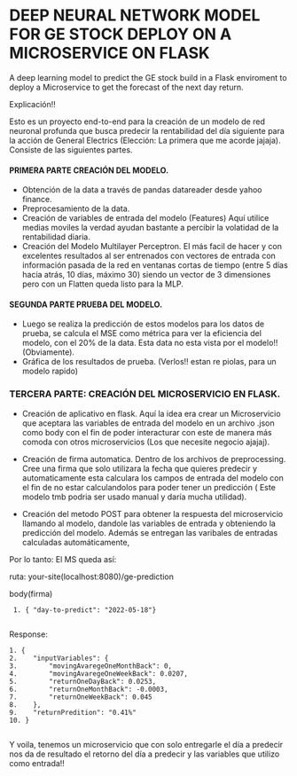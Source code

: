 # DEEP NEURAL NETWORK MODEL FOR GE STOCK DEPLOY ON A MICROSERVICE ON FLASK
A deep learning model to predict the GE stock build in a Flask enviroment to deploy a Microservice to get the forecast of the next day return.


Explicación!! 

Esto es un proyecto end-to-end para la creación de un modelo de red neuronal profunda que busca predecir la rentabilidad del día siguiente para la acción de General Electrics (Elección: La primera que me acorde jajaja). Consiste de las siguientes partes.

#### PRIMERA PARTE CREACIÓN DEL MODELO.

- Obtención de la data a través de pandas datareader desde yahoo finance. 
- Preprocesamiento de la data. 
- Creación de variables de entrada del modelo (Features) Aquí utilice medias moviles la verdad ayudan bastante a percibir la volatidad de la rentabilidad diaria. 
- Creación del Modelo Multilayer Perceptron. El más facil de hacer y con excelentes resultados al ser entrenados con vectores de entrada con información pasada de la red en ventanas cortas de tiempo (entre 5 días hacia atrás, 10 días, máximo 30) siendo un vector de 3 dimensiones pero con un Flatten queda listo para la MLP. 

#### SEGUNDA PARTE PRUEBA DEL MODELO.

- Luego se realiza la predicción de estos modelos para los datos de prueba, se calcula el MSE como métrica para ver la eficiencia del modelo, con el 20% de la data. Esta data no esta vista por el modelo!! (Obviamente). 
- Gráfica de los resultados de prueba. (Verlos!! estan re piolas, para un modelo rapido)

### TERCERA PARTE: CREACIÓN DEL MICROSERVICIO EN FLASK. 

- Creación de aplicativo en flask. Aquí la idea era crear un Microservicio que aceptara las variables de entrada del modelo en un archivo .json como body con el fin de poder interacturar con este de manera más comoda con otros microservicios (Los que necesite negocio ajajaj). 

- Creación de firma automatica. Dentro de los archivos de preprocessing. Cree una firma que solo utilizara la fecha que quieres predecir y automaticamente esta calculara los campos de entrada del modelo con el fin de no estar calculandolos para poder tener un predicción ( Este modelo tmb podria ser usado manual y daría mucha utilidad). 

- Creación del metodo POST para obtener la respuesta del microservicio llamando al modelo, dandole las variables de entrada y obteniendo la predicción del modelo. Además se entregan las varibales de entradas calculadas automáticamente, 


Por lo tanto: El MS queda así: 

ruta: your-site(localhost:8080)/ge-prediction

body(firma)

```
 1. { "day-to-predict": "2022-05-18"}
 
```

Response: 

```
1. {
2.    "inputVariables": {
3.        "movingAvaregeOneMonthBack": 0,
4.        "movingAvaregeOneWeekBack": 0.0207,
5.        "returnOneDayBack": 0.0253,
6.        "returnOneMonthBack": -0.0003,
7.        "returnOneWeekBack": 0.045
8.    },
9.    "returnPredition": "0.41%"
10. }
 
```

Y voila, tenemos un microservicio que con solo entregarle el día a predecir nos da de resultado el retorno del día a predecir y las variables que utilizo como entrada!!




